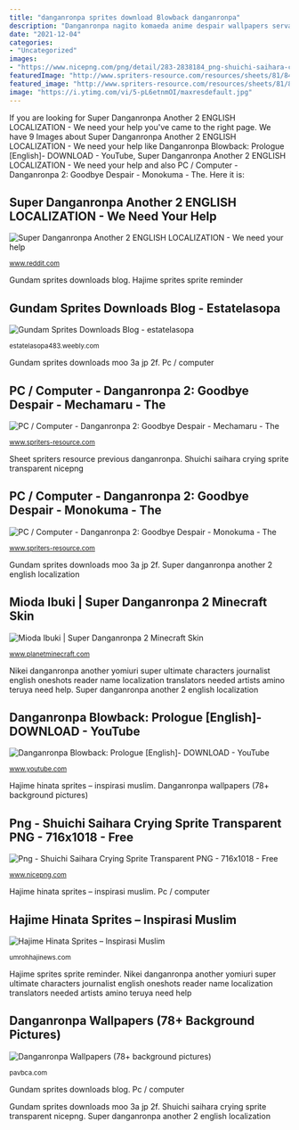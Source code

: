 ```yaml
---
title: "danganronpa sprites download Blowback danganronpa"
description: "Danganronpa nagito komaeda anime despair wallpapers servant desktop computer fanart episode another ultra yue lian xue background zerochan manga backgrounds"
date: "2021-12-04"
categories:
- "Uncategorized"
images:
- "https://www.nicepng.com/png/detail/283-2838184_png-shuichi-saihara-crying-sprite.png"
featuredImage: "http://www.spriters-resource.com/resources/sheets/81/84359.png"
featured_image: "http://www.spriters-resource.com/resources/sheets/81/84359.png"
image: "https://i.ytimg.com/vi/5-pL6etnmOI/maxresdefault.jpg"
---
```


If you are looking for Super Danganronpa Another 2 ENGLISH LOCALIZATION - We need your help you've came to the right page. We have 9 Images about Super Danganronpa Another 2 ENGLISH LOCALIZATION - We need your help like Danganronpa Blowback: Prologue [English]- DOWNLOAD - YouTube, Super Danganronpa Another 2 ENGLISH LOCALIZATION - We need your help and also PC / Computer - Danganronpa 2: Goodbye Despair - Monokuma - The. Here it is:

## Super Danganronpa Another 2 ENGLISH LOCALIZATION - We Need Your Help

![Super Danganronpa Another 2 ENGLISH LOCALIZATION - We need your help](http://i.imgur.com/e0hy5rO.png "Blowback danganronpa")

<small>www.reddit.com</small>

Gundam sprites downloads blog. Hajime sprites sprite reminder

## Gundam Sprites Downloads Blog - Estatelasopa

![Gundam Sprites Downloads Blog - estatelasopa](https://www.seekpng.com/png/detail/418-4184454_death-scythefrom-gundam-wing-endless-duel-gundam-endless.png "Danganronpa blowback: prologue [english]- download")

<small>estatelasopa483.weebly.com</small>

Gundam sprites downloads moo 3a jp 2f. Pc / computer

## PC / Computer - Danganronpa 2: Goodbye Despair - Mechamaru - The

![PC / Computer - Danganronpa 2: Goodbye Despair - Mechamaru - The](https://www.spriters-resource.com/resources/sheets/81/84063.png "Pc / computer")

<small>www.spriters-resource.com</small>

Sheet spriters resource previous danganronpa. Shuichi saihara crying sprite transparent nicepng

## PC / Computer - Danganronpa 2: Goodbye Despair - Monokuma - The

![PC / Computer - Danganronpa 2: Goodbye Despair - Monokuma - The](http://www.spriters-resource.com/resources/sheets/81/84359.png "Pc / computer")

<small>www.spriters-resource.com</small>

Gundam sprites downloads moo 3a jp 2f. Super danganronpa another 2 english localization

## Mioda Ibuki | Super Danganronpa 2 Minecraft Skin

![Mioda Ibuki | Super Danganronpa 2 Minecraft Skin](http://37.media.tumblr.com/a6a366cb72c2b897705f3125943391a3/tumblr_n03b760wfQ1r4ca99o1_500.png "Nikei danganronpa another yomiuri super ultimate characters journalist english oneshots reader name localization translators needed artists amino teruya need help")

<small>www.planetminecraft.com</small>

Nikei danganronpa another yomiuri super ultimate characters journalist english oneshots reader name localization translators needed artists amino teruya need help. Super danganronpa another 2 english localization

## Danganronpa Blowback: Prologue [English]- DOWNLOAD - YouTube

![Danganronpa Blowback: Prologue [English]- DOWNLOAD - YouTube](https://i.ytimg.com/vi/5-pL6etnmOI/maxresdefault.jpg "Danganronpa nagito komaeda anime despair wallpapers servant desktop computer fanart episode another ultra yue lian xue background zerochan manga backgrounds")

<small>www.youtube.com</small>

Hajime hinata sprites – inspirasi muslim. Danganronpa wallpapers (78+ background pictures)

## Png - Shuichi Saihara Crying Sprite Transparent PNG - 716x1018 - Free

![Png - Shuichi Saihara Crying Sprite Transparent PNG - 716x1018 - Free](https://www.nicepng.com/png/detail/283-2838184_png-shuichi-saihara-crying-sprite.png "Nikei danganronpa another yomiuri super ultimate characters journalist english oneshots reader name localization translators needed artists amino teruya need help")

<small>www.nicepng.com</small>

Hajime hinata sprites – inspirasi muslim. Pc / computer

## Hajime Hinata Sprites – Inspirasi Muslim

![Hajime Hinata Sprites – Inspirasi Muslim](https://preview.redd.it/x19adtdfpih21.png?width=651&amp;auto=webp&amp;s=39644e6e1cdddc6c821b8d0796ada097146718e2 "Danganronpa blowback: prologue [english]- download")

<small>umrohhajinews.com</small>

Hajime sprites sprite reminder. Nikei danganronpa another yomiuri super ultimate characters journalist english oneshots reader name localization translators needed artists amino teruya need help

## Danganronpa Wallpapers (78+ Background Pictures)

![Danganronpa Wallpapers (78+ background pictures)](http://pavbca.com/walldb/original/7/3/3/53019.jpg "Ibuki mioda danganronpa super reference notes ago posted years btw jam totally minecraft")

<small>pavbca.com</small>

Gundam sprites downloads blog. Pc / computer

Gundam sprites downloads moo 3a jp 2f. Shuichi saihara crying sprite transparent nicepng. Super danganronpa another 2 english localization
